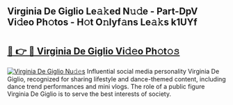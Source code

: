## Virginia De Giglio Le𝚊𝚔ed N𝚞𝚍e - Part-DpV Vi𝚍eo Ph𝚘tos - H𝚘t O𝚗lyf𝚊ns Le𝚊𝚔s k1UYf

# <h2><a href="http://hf4dis.feru.top/?c=Virginia+De+Giglio">🔗 👉 🔴 Virginia De Giglio Vi𝚍𝚎o Ph𝚘t𝚘𝚜</a></h2>

[![Virginia De Giglio Nu𝚍𝚎s](https://i.imgur.com/0TWrTi3.gif)](http://hf4dis.feru.top/?c=Virginia+De+Giglio)
Influential social media personality Virginia De Giglio, recognized for sharing lifestyle and dance-themed content, including dance trend performances and mini vlogs. The role of a public figure Virginia De Giglio is to serve the best interests of society. 

